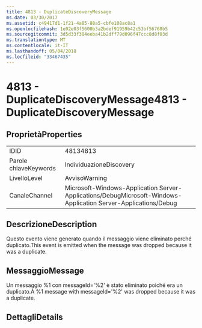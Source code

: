 ```yaml
---
title: 4813 - DuplicateDiscoveryMessage
ms.date: 03/30/2017
ms.assetid: c49417d1-1f21-4a85-88a5-cbfe108ac8a1
ms.openlocfilehash: 1e02e03f5600b3a2bdef91959b42c53bf56768b5
ms.sourcegitcommit: 3d5d33f384eeba41b2dff79d096f47ccc8d8f03d
ms.translationtype: MT
ms.contentlocale: it-IT
ms.lasthandoff: 05/04/2018
ms.locfileid: "33467435"
---
```

# <a name="4813---duplicatediscoverymessage"></a><span data-ttu-id="a507a-102">4813 - DuplicateDiscoveryMessage</span><span class="sxs-lookup"><span data-stu-id="a507a-102">4813 - DuplicateDiscoveryMessage</span></span>
## <a name="properties"></a><span data-ttu-id="a507a-103">Proprietà</span><span class="sxs-lookup"><span data-stu-id="a507a-103">Properties</span></span>  
  
|||  
|-|-|  
|<span data-ttu-id="a507a-104">ID</span><span class="sxs-lookup"><span data-stu-id="a507a-104">ID</span></span>|<span data-ttu-id="a507a-105">4813</span><span class="sxs-lookup"><span data-stu-id="a507a-105">4813</span></span>|  
|<span data-ttu-id="a507a-106">Parole chiave</span><span class="sxs-lookup"><span data-stu-id="a507a-106">Keywords</span></span>|<span data-ttu-id="a507a-107">Individuazione</span><span class="sxs-lookup"><span data-stu-id="a507a-107">Discovery</span></span>|  
|<span data-ttu-id="a507a-108">Livello</span><span class="sxs-lookup"><span data-stu-id="a507a-108">Level</span></span>|<span data-ttu-id="a507a-109">Avviso</span><span class="sxs-lookup"><span data-stu-id="a507a-109">Warning</span></span>|  
|<span data-ttu-id="a507a-110">Canale</span><span class="sxs-lookup"><span data-stu-id="a507a-110">Channel</span></span>|<span data-ttu-id="a507a-111">Microsoft-Windows-Application Server-Applications/Debug</span><span class="sxs-lookup"><span data-stu-id="a507a-111">Microsoft-Windows-Application Server-Applications/Debug</span></span>|  
  
## <a name="description"></a><span data-ttu-id="a507a-112">Descrizione</span><span class="sxs-lookup"><span data-stu-id="a507a-112">Description</span></span>  
 <span data-ttu-id="a507a-113">Questo evento viene generato quando il messaggio viene eliminato perché duplicato.</span><span class="sxs-lookup"><span data-stu-id="a507a-113">This event is emitted when the message was dropped because it was a duplicate.</span></span>  
  
## <a name="message"></a><span data-ttu-id="a507a-114">Messaggio</span><span class="sxs-lookup"><span data-stu-id="a507a-114">Message</span></span>  
 <span data-ttu-id="a507a-115">Un messaggio %1 con messageId='%2' è stato eliminato poiché era un duplicato.</span><span class="sxs-lookup"><span data-stu-id="a507a-115">A %1 message with messageId='%2' was dropped because it was a duplicate.</span></span>  
  
## <a name="details"></a><span data-ttu-id="a507a-116">Dettagli</span><span class="sxs-lookup"><span data-stu-id="a507a-116">Details</span></span>
